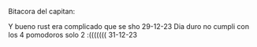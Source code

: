 Bitacora del capitan:

Y bueno rust era complicado que se sho 29-12-23
Dia duro no cumpli con los 4 pomodoros solo 2 :((((((( 31-12-23
